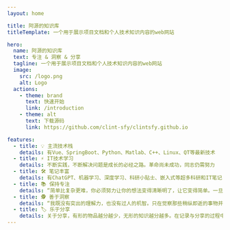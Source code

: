 ```yaml
---
layout: home

title: 阿源的知识库
titleTemplate: 一个用于展示项目文档和个人技术知识内容的web网站

hero:
  name: 阿源的知识库
  text: 专注 & 洞察 & 分享
  tagline: 一个用于展示项目文档和个人技术知识内容的web网站
  image:
    src: /logo.png
    alt: Logo
  actions:
    - theme: brand
      text: 快速开始
      link: /introduction
    - theme: alt
      text: 下载源码
      link: https://github.com/clint-sfy/clintsfy.github.io

features:
  - title: 💡 主流技术栈 
    details: 有Vue、SpringBoot、Python、Matlab、C++、Linux、QT等最新技术
  - title: ⚡️ IT技术学习
    details: 不断实践，不断解决问题是成长的必经之路。革命尚未成功，同志仍需努力
  - title: 🛠️ 笔记丰富
    details: 有ChatGPT、机器学习、深度学习、科研小贴士、嵌入式等超多科研和IT笔记
  - title: 📚 保持专注
    details: “简单比复杂更难，你必须努力让你的想法变得清晰明了，让它变得简单。一旦你做到了简单，你就能搬动大山。” -- 乔布斯
  - title: 🕵️ 善于洞察
    details: “我既没有突出的理解力，也没有过人的机智。只在觉察那些稍纵即逝的事物并对其进行精细观察的能力上，我可能在普通人之上。” -- 达尔文
  - title: 🏷️ 乐于分享
    details: 关于分享，有形的物品越分越少，无形的知识越分越多。在记录与分享的过程中, 梳理所学, 交流所得, 必有所获。
---
```

